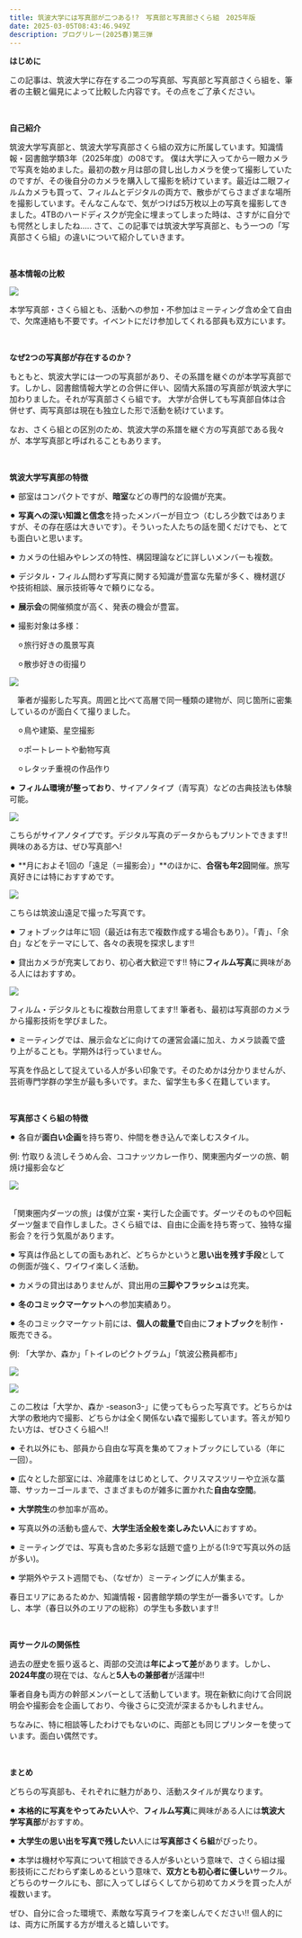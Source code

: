 ```yaml
---
title: 筑波大学には写真部が二つある!?　写真部と写真部さくら組　2025年版
date: 2025-03-05T08:43:46.949Z
description: ブログリレー(2025春)第三弾
---
```

**はじめに**

この記事は、筑波大学に存在する二つの写真部、写真部と写真部さくら組を、筆者の主観と偏見によって比較した内容です。その点をご了承ください。

<br/>

**自己紹介**

筑波大学写真部と、筑波大学写真部さくら組の双方に所属しています。知識情報・図書館学類3年（2025年度）の08です。
僕は大学に入ってから一眼カメラで写真を始めました。最初の数ヶ月は部の貸し出しカメラを使って撮影していたのですが、その後自分のカメラを購入して撮影を続けています。最近は二眼フィルムカメラも買って、フィルムとデジタルの両方で、散歩がてらさまざまな場所を撮影しています。そんなこんなで、気がつけば5万枚以上の写真を撮影してきました。4TBのハードディスクが完全に埋まってしまった時は、さすがに自分でも愕然としましたね…..
さて、この記事では筑波大学写真部と、もう一つの「写真部さくら組」の違いについて紹介していきます。

<br/>

**基本情報の比較**

![](/img/relay2025spring03table.png)

本学写真部・さくら組とも、活動への参加・不参加はミーティング含め全て自由で、欠席連絡も不要です。イベントにだけ参加してくれる部員も双方にいます。

<br/>

**なぜ2つの写真部が存在するのか？**

もともと、筑波大学には一つの写真部があり、その系譜を継ぐのが本学写真部です。しかし、図書館情報大学との合併に伴い、図情大系譜の写真部が筑波大学に加わりました。それが写真部さくら組です。
大学が合併しても写真部自体は合併せず、両写真部は現在も独立した形で活動を続けています。

なお、さくら組との区別のため、筑波大学の系譜を継ぐ方の写真部である我々が、本学写真部と呼ばれることもあります。

<br/>

**筑波大学写真部の特徴**

⚫︎ 部室はコンパクトですが、**暗室**などの専門的な設備が充実。

⚫︎ **写真への深い知識と信念**を持ったメンバーが目立つ（むしろ少数ではありますが、その存在感は大きいです）。そういった人たちの話を聞くだけでも、とても面白いと思います。

⚫︎ カメラの仕組みやレンズの特性、構図理論などに詳しいメンバーも複数。

⚫︎ デジタル・フィルム問わず写真に関する知識が豊富な先輩が多く、機材選びや技術相談、展示技術等々で頼りになる。

⚫︎ **展示会**の開催頻度が高く、発表の機会が豊富。

⚫︎ 撮影対象は多様：

　⚪︎旅行好きの風景写真

　⚪︎散歩好きの街撮り

  

![](/img/relay2025spring0301_.jpg)

　筆者が撮影した写真。周囲と比べて高層で同一種類の建物が、同じ箇所に密集しているのが面白くて撮りました。

　⚪︎鳥や建築、星空撮影

　⚪︎ポートレートや動物写真

　⚪︎レタッチ重視の作品作り

⚫︎ **フィルム環境が整っており**、サイアノタイプ（青写真）などの古典技法も体験可能。

 

![](/img/relay2025spring0302.jpeg)

  こちらがサイアノタイプです。デジタル写真のデータからもプリントできます!! 興味のある方は、ぜひ写真部へ!

⚫︎ **月におよそ1回の「遠足（＝撮影会）」**のほかに、**合宿も年2回**開催。旅写真好きには特におすすめです。

  

![](/img/Relay2025Spring0303_.jpg)

  こちらは筑波山遠足で撮った写真です。

⚫︎ フォトブックは年に1回（最近は有志で複数作成する場合もあり）。「青」、「余白」などをテーマにして、各々の表現を探求します!! 

⚫︎ 貸出カメラが充実しており、初心者大歓迎です!! 特に**フィルム写真**に興味がある人にはおすすめ。

  

![](/img/relay2025spring0304.jpeg)

  フィルム・デジタルともに複数台用意してます!! 筆者も、最初は写真部のカメラから撮影技術を学びました。

⚫︎ ミーティングでは、展示会などに向けての運営会議に加え、カメラ談義で盛り上がることも。学期外は行っていません。

写真を作品として捉えている人が多い印象です。そのためかは分かりませんが、芸術専門学群の学生が最も多いです。また、留学生も多く在籍しています。

<br/>

**写真部さくら組の特徴**

⚫︎ 各自が**面白い企画**を持ち寄り、仲間を巻き込んで楽しむスタイル。

  例: 竹取り＆流しそうめん会、ココナッツカレー作り、関東圏内ダーツの旅、朝焼け撮影会など

  

![](/img/relay2025spring0305.jpeg)

  \
  「関東圏内ダーツの旅」は僕が立案・実行した企画です。ダーツそのものや回転ダーツ盤まで自作しました。さくら組では、自由に企画を持ち寄って、独特な撮影会？を行う気風があります。

⚫︎ 写真は作品としての面もあれど、どちらかというと**思い出を残す手段**としての側面が強く、ワイワイ楽しく活動。

⚫︎ カメラの貸出はありませんが、貸出用の**三脚やフラッシュ**は充実。

⚫︎ **冬のコミックマーケット**への参加実績あり。

⚫︎ 冬のコミックマーケット前には、**個人の裁量で**自由に**フォトブック**を制作・販売できる。

  例: 「大学か、森か」「トイレのピクトグラム」「筑波公務員都市」

  

![](/img/relay2025spring0306.jpeg)

  

![](/img/relay2025spring0307.jpeg)

  この二枚は「大学か、森か -season3-」に使ってもらった写真です。どちらかは大学の敷地内で撮影、どちらかは全く関係ない森で撮影しています。答えが知りたい方は、ぜひさくら組へ!!

⚫︎ それ以外にも、部員から自由な写真を集めてフォトブックにしている（年に一回）。

⚫︎ 広々とした部室には、冷蔵庫をはじめとして、クリスマスツリーや立派な藁箒、サッカーゴールまで、さまざまものが雑多に置かれた**自由な空間**。

⚫︎ **大学院生**の参加率が高め。

⚫︎ 写真以外の活動も盛んで、**大学生活全般を楽しみたい人**におすすめ。

⚫︎ ミーティングでは、写真も含めた多彩な話題で盛り上がる(1:9で写真以外の話が多い)。

⚫︎ 学期外やテスト週間でも、（なぜか）ミーティングに人が集まる。

春日エリアにあるためか、知識情報・図書館学類の学生が一番多いです。しかし、本学（春日以外のエリアの総称）の学生も多数います!!

<br/>

**両サークルの関係性**

過去の歴史を振り返ると、両部の交流は**年によって差**があります。しかし、**2024年度**の現在では、なんと**5人もの兼部者**が活躍中!!

筆者自身も両方の幹部メンバーとして活動しています。現在新歓に向けて合同説明会や撮影会を企画しており、今後さらに交流が深まるかもしれません。

ちなみに、特に相談等したわけでもないのに、両部とも同じプリンターを使っています。面白い偶然です。

<br/>

**まとめ**

どちらの写真部も、それぞれに魅力があり、活動スタイルが異なります。

⚫︎ **本格的に写真をやってみたい人**や、**フィルム写真**に興味がある人には**筑波大学写真部**がおすすめ。

⚫︎ **大学生の思い出を写真で残したい**人には**写真部さくら組**がぴったり。

⚫︎ 本学は機材や写真について相談できる人が多いという意味で、さくら組は撮影技術にこだわらず楽しめるという意味で、**双方とも初心者に優しい**サークル。どちらのサークルにも、部に入ってしばらくしてから初めてカメラを買った人が複数います。

ぜひ、自分に合った環境で、素敵な写真ライフを楽しんでください!! 個人的には、両方に所属する方が増えると嬉しいです。
